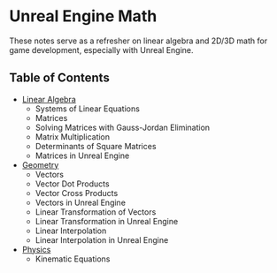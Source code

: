 # Unreal Engine Math

These notes serve as a refresher on linear algebra and 2D/3D math for game development, especially with Unreal Engine.

## Table of Contents

- [Linear Algebra](LinearAlgebra.md)
    - Systems of Linear Equations
    - Matrices
    - Solving Matrices with Gauss-Jordan Elimination
    - Matrix Multiplication
    - Determinants of Square Matrices
    - Matrices in Unreal Engine
- [Geometry](Geometry.md)
    - Vectors
    - Vector Dot Products
    - Vector Cross Products
    - Vectors in Unreal Engine
    - Linear Transformation of Vectors
    - Linear Transformation in Unreal Engine
    - Linear Interpolation
    - Linear Interpolation in Unreal Engine
- [Physics](Physics.md)
    - Kinematic Equations